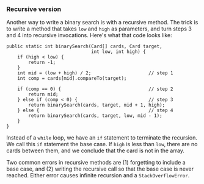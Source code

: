 ###  Recursive version



Another way to write a binary search is with a recursive method.
The trick is to write a method that takes `low` and `high` as parameters, and turn steps 3 and 4 into recursive invocations.
Here's what that code looks like:

```code
public static int binarySearch(Card[] cards, Card target,
                               int low, int high) {
    if (high < low) {
        return -1;
    }
    int mid = (low + high) / 2;                     // step 1
    int comp = cards[mid].compareTo(target);

    if (comp == 0) {                                // step 2
        return mid;
    } else if (comp < 0) {                          // step 3
        return binarySearch(cards, target, mid + 1, high);
    } else {                                        // step 4
        return binarySearch(cards, target, low, mid - 1);
    }
}
```

Instead of a `while` loop, we have an `if` statement to terminate the recursion.
We call this `if` statement the base case.
If `high` is less than `low`, there are no cards between them, and we conclude that the card is not in the array.


Two common errors in recursive methods are (1) forgetting to include a base case, and (2) writing the recursive call so that the base case is never reached.
Either error causes infinite recursion and a `StackOverflowError`.